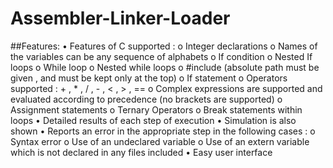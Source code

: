 # Assembler-Linker-Loader

##Features: 
  •	Features of C supported :
    o	Integer declarations 
    o	Names of the variables can be any sequence of alphabets 
    o	If condition
    o	Nested If loops
    o	While loop
    o	Nested while loops
    o	#include (absolute path must be given , and must be kept only at the top)
    o	If statement
    o	Operators supported : + , * , / , - , < , > , ==
    o	Complex expressions are supported and evaluated according to precedence (no brackets are supported)
    o	Assignment statements 
    o	Ternary Operators
    o	Break statements within loops
  •	Detailed results of each step of execution
  •	Simulation is also shown 
  •	Reports an error in the appropriate step in the following cases :
    o	Syntax error
    o	Use of an undeclared variable
    o	Use of an extern variable which is not declared in any files included 
  •	Easy user interface
